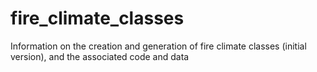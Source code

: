 # fire_climate_classes
Information on the creation and generation of fire climate classes (initial version), and the associated code and data
